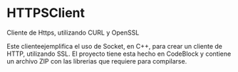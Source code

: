 # HTTPSClient
Cliente de Https, utilizando CURL y OpenSSL

Este clienteejemplifica el uso de Socket, en C++, para crear un cliente de HTTP, utilizando SSL. 
El proyecto tiene esta hecho en CodeBlock y contiene un archivo ZIP con las librerias que requiere para compilarse.

